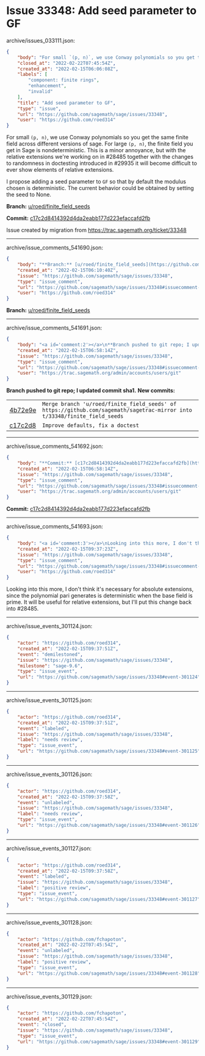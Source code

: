 # Issue 33348: Add seed parameter to GF

archive/issues_033111.json:
```json
{
    "body": "For small `(p, n)`, we use Conway polynomials so you get the same finite field across different versions of sage.  For large `(p, n)`, the finite field you get in Sage is nondeterministic.  This is a minor annoyance, but with the relative extensions we're working on in #28485 together with the changes to randomness in doctesting introduced in #29935 it will become difficult to ever show elements of relative extensions.\n\nI propose adding a seed parameter to `GF` so that by default the modulus chosen is deterministic.  The current behavior could be obtained by setting the seed to None.\n\n**Branch:** [u/roed/finite_field_seeds](https://github.com/sagemath/sagetrac-mirror/tree/u/roed/finite_field_seeds)\n\n**Commit:** [c17c2d8414392d4da2eabb177d223efaccafd2fb](https://github.com/sagemath/sagetrac-mirror/commit/c17c2d8414392d4da2eabb177d223efaccafd2fb)\n\nIssue created by migration from https://trac.sagemath.org/ticket/33348\n\n",
    "closed_at": "2022-02-22T07:45:54Z",
    "created_at": "2022-02-15T06:06:08Z",
    "labels": [
        "component: finite rings",
        "enhancement",
        "invalid"
    ],
    "title": "Add seed parameter to GF",
    "type": "issue",
    "url": "https://github.com/sagemath/sage/issues/33348",
    "user": "https://github.com/roed314"
}
```
For small `(p, n)`, we use Conway polynomials so you get the same finite field across different versions of sage.  For large `(p, n)`, the finite field you get in Sage is nondeterministic.  This is a minor annoyance, but with the relative extensions we're working on in #28485 together with the changes to randomness in doctesting introduced in #29935 it will become difficult to ever show elements of relative extensions.

I propose adding a seed parameter to `GF` so that by default the modulus chosen is deterministic.  The current behavior could be obtained by setting the seed to None.

**Branch:** [u/roed/finite_field_seeds](https://github.com/sagemath/sagetrac-mirror/tree/u/roed/finite_field_seeds)

**Commit:** [c17c2d8414392d4da2eabb177d223efaccafd2fb](https://github.com/sagemath/sagetrac-mirror/commit/c17c2d8414392d4da2eabb177d223efaccafd2fb)

Issue created by migration from https://trac.sagemath.org/ticket/33348





---

archive/issue_comments_541690.json:
```json
{
    "body": "**Branch:** [u/roed/finite_field_seeds](https://github.com/sagemath/sagetrac-mirror/tree/u/roed/finite_field_seeds)",
    "created_at": "2022-02-15T06:10:40Z",
    "issue": "https://github.com/sagemath/sage/issues/33348",
    "type": "issue_comment",
    "url": "https://github.com/sagemath/sage/issues/33348#issuecomment-541690",
    "user": "https://github.com/roed314"
}
```

**Branch:** [u/roed/finite_field_seeds](https://github.com/sagemath/sagetrac-mirror/tree/u/roed/finite_field_seeds)



---

archive/issue_comments_541691.json:
```json
{
    "body": "<a id='comment:2'></a>\n**Branch pushed to git repo; I updated commit sha1.** **New commits:**\n<table><tr><td><a href=\"https://github.com/sagemath/sagetrac-mirror/commit/4b72e9ebfeed7c4b42d1c33647be327d7cc924ff\">4b72e9e</a></td><td><code>Merge branch 'u/roed/finite_field_seeds' of https://github.com/sagemath/sagetrac-mirror into t/33348/finite_field_seeds</code></td></tr><tr><td><a href=\"https://github.com/sagemath/sagetrac-mirror/commit/c17c2d8414392d4da2eabb177d223efaccafd2fb\">c17c2d8</a></td><td><code>Improve defaults, fix a doctest</code></td></tr></table>\n",
    "created_at": "2022-02-15T06:58:14Z",
    "issue": "https://github.com/sagemath/sage/issues/33348",
    "type": "issue_comment",
    "url": "https://github.com/sagemath/sage/issues/33348#issuecomment-541691",
    "user": "https://trac.sagemath.org/admin/accounts/users/git"
}
```

<a id='comment:2'></a>
**Branch pushed to git repo; I updated commit sha1.** **New commits:**
<table><tr><td><a href="https://github.com/sagemath/sagetrac-mirror/commit/4b72e9ebfeed7c4b42d1c33647be327d7cc924ff">4b72e9e</a></td><td><code>Merge branch 'u/roed/finite_field_seeds' of https://github.com/sagemath/sagetrac-mirror into t/33348/finite_field_seeds</code></td></tr><tr><td><a href="https://github.com/sagemath/sagetrac-mirror/commit/c17c2d8414392d4da2eabb177d223efaccafd2fb">c17c2d8</a></td><td><code>Improve defaults, fix a doctest</code></td></tr></table>




---

archive/issue_comments_541692.json:
```json
{
    "body": "**Commit:** [c17c2d8414392d4da2eabb177d223efaccafd2fb](https://github.com/sagemath/sagetrac-mirror/commit/c17c2d8414392d4da2eabb177d223efaccafd2fb)",
    "created_at": "2022-02-15T06:58:14Z",
    "issue": "https://github.com/sagemath/sage/issues/33348",
    "type": "issue_comment",
    "url": "https://github.com/sagemath/sage/issues/33348#issuecomment-541692",
    "user": "https://trac.sagemath.org/admin/accounts/users/git"
}
```

**Commit:** [c17c2d8414392d4da2eabb177d223efaccafd2fb](https://github.com/sagemath/sagetrac-mirror/commit/c17c2d8414392d4da2eabb177d223efaccafd2fb)



---

archive/issue_comments_541693.json:
```json
{
    "body": "<a id='comment:3'></a>\nLooking into this more, I don't think it's necessary for absolute extensions, since the polynomial pari generates is deterministic when the base field is prime.  It will be useful for relative extensions, but I'll put this change back into #28485.",
    "created_at": "2022-02-15T09:37:23Z",
    "issue": "https://github.com/sagemath/sage/issues/33348",
    "type": "issue_comment",
    "url": "https://github.com/sagemath/sage/issues/33348#issuecomment-541693",
    "user": "https://github.com/roed314"
}
```

<a id='comment:3'></a>
Looking into this more, I don't think it's necessary for absolute extensions, since the polynomial pari generates is deterministic when the base field is prime.  It will be useful for relative extensions, but I'll put this change back into #28485.



---

archive/issue_events_301124.json:
```json
{
    "actor": "https://github.com/roed314",
    "created_at": "2022-02-15T09:37:51Z",
    "event": "demilestoned",
    "issue": "https://github.com/sagemath/sage/issues/33348",
    "milestone": "sage-9.6",
    "type": "issue_event",
    "url": "https://github.com/sagemath/sage/issues/33348#event-301124"
}
```



---

archive/issue_events_301125.json:
```json
{
    "actor": "https://github.com/roed314",
    "created_at": "2022-02-15T09:37:51Z",
    "event": "labeled",
    "issue": "https://github.com/sagemath/sage/issues/33348",
    "label": "needs review",
    "type": "issue_event",
    "url": "https://github.com/sagemath/sage/issues/33348#event-301125"
}
```



---

archive/issue_events_301126.json:
```json
{
    "actor": "https://github.com/roed314",
    "created_at": "2022-02-15T09:37:58Z",
    "event": "unlabeled",
    "issue": "https://github.com/sagemath/sage/issues/33348",
    "label": "needs review",
    "type": "issue_event",
    "url": "https://github.com/sagemath/sage/issues/33348#event-301126"
}
```



---

archive/issue_events_301127.json:
```json
{
    "actor": "https://github.com/roed314",
    "created_at": "2022-02-15T09:37:58Z",
    "event": "labeled",
    "issue": "https://github.com/sagemath/sage/issues/33348",
    "label": "positive review",
    "type": "issue_event",
    "url": "https://github.com/sagemath/sage/issues/33348#event-301127"
}
```



---

archive/issue_events_301128.json:
```json
{
    "actor": "https://github.com/fchapoton",
    "created_at": "2022-02-22T07:45:54Z",
    "event": "unlabeled",
    "issue": "https://github.com/sagemath/sage/issues/33348",
    "label": "positive review",
    "type": "issue_event",
    "url": "https://github.com/sagemath/sage/issues/33348#event-301128"
}
```



---

archive/issue_events_301129.json:
```json
{
    "actor": "https://github.com/fchapoton",
    "created_at": "2022-02-22T07:45:54Z",
    "event": "closed",
    "issue": "https://github.com/sagemath/sage/issues/33348",
    "type": "issue_event",
    "url": "https://github.com/sagemath/sage/issues/33348#event-301129"
}
```

